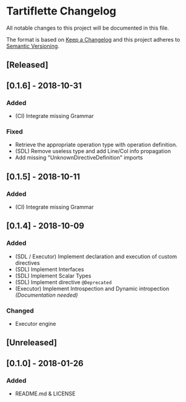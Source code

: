 # Tartiflette Changelog

All notable changes to this project will be documented in this file.

The format is based on [Keep a Changelog](http://keepachangelog.com/en/1.0.0/)
and this project adheres to [Semantic Versioning](http://semver.org/spec/v2.0.0.html).

## [Released]

## [0.1.6] - 2018-10-31
### Added
- (CI) Integrate missing Grammar

### Fixed
- Retrieve the appropriate operation type with operation definition.
- (SDL) Remove useless type and add Line/Col info propagation
- Add missing "UnknownDirectiveDefinition" imports

## [0.1.5] - 2018-10-11
### Added
- (CI) Integrate missing Grammar

## [0.1.4] - 2018-10-09
### Added
- (SDL / Executor) Implement declaration and execution of custom directives
- (SDL) Implement Interfaces
- (SDL) Implement Scalar Types
- (SDL) Implement directive `@Deprecated`
- (Executor) Implement Introspection and Dynamic intropection _(Documentation needed)_

### Changed
- Executor engine

## [Unreleased]

## [0.1.0] - 2018-01-26
### Added
- README.md & LICENSE
